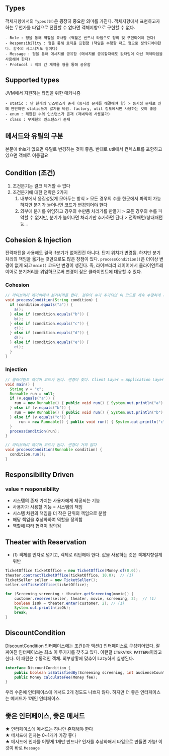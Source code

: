 ## Types
객체지향에서의 `Types(형)`은 굉장히 중요한 의미를 가진다. 객체지향에서 표현하고자 하는 무언가를 타입으로 전환할 수 없다면 객체지향으로 구현할 수 없다.
```text
- Role : 형을 통해 역할을 묘사함 (역할은 반드시 타입으로 정의 및 구현되어야 한다) 
- Responsibility : 형을 통해 로직을 표현함 (책임을 수행할 때도 형으로 정의되어야한다. 함수의 시그니처도 형이다)
- Message : 형을 통해 메세지를 공유함 (메세지를 공유할때에도 값타입이 아닌 객체타입을 사용해야 한다)
- Protocol : 객체 간 계약을 형을 통해 공유함
```

## Supported types
JVM에서 지원하는 타입을 위한 매커니즘
```text
- static : 단 한개의 인스턴스가 존재 (동시성 문제를 해결해야 함) > 동시성 문제로 인해 웬만하면 static쓰지 않기를 바람. factory, util 정도에서만 사용하는 것이 좋음
- enum : 제한된 수의 인스턴스가 존재 (제네릭에 사용불가)
- class : 무제한의 인스턴스가 존재
```

## 메서드와 유틸의 구분
본문에 this가 없으면 유틸로 변경하는 것이 좋음. 반대로 util에서 컨텍스트를 포함하고 있으면 객체로 이동필요

## Condition (조건)
1. 조건분기는 결코 제거할 수 없다
2. 조건분기에 대한 전략은 2가지
    1. 내부에서 응집성있게 모아두는 방식 > 모든 경우의 수를  한곳에서 파악이 가능하지만 분기가 늘어나면 코드가 변경되어야 한다
    2. 외부에 분기를 위임하고 경우의 수만큼 처리기를 만들기 > 모든 경우의 수를 파악할 수 없지만, 분기가 늘어나면 처리기만 추가하면 된다 > 전략패턴/상태패턴 등...
    
## Cohesion & Injection
전략패턴을 사용해도 결국 if분기가 없어진건 아니다. 단지 위치가 변경됨. 하지만 분기처리의 책임을 옮기는 것만으로도 많은 장점이 있다. `processCondition()`은 더이상 변경이 없게 되고 `main()` 코드만 변경이 생긴다. 즉, 라이브러리 레이어에서 클라이언트레이어로 분기처리를 위임하므로써 변경이 잦은 클라이언트에 대응할 수 있다.

### Cohesion
```java
// 라이브러리 레이어에서 분기처리를 한다. 경우의 수가 추가되면 이 코드를 계속 수정하게 된다.
void processCondition(String condition) {
  if (condition.equals("a")) {
    a();
  } else if (condition.equals("b")) {
    b();
  } else if (condition.equals("c")) {
    c();
  } else if (condition.equals("d")) {
    d();
  } else if (condition.equals("e")) {
    e();
  }
}
```
### Injection
```java
// 클라이언트 레이어 코드가 된다. 변경이 잦다. Client Layer = Application Layer = ...
void main() {
  String v = "c";
  Runnable run = null;
  if (v.equals("a")) {
    run = new Runnable() { public void run() { System.out.println("a") } };
  } else if (v.equals("b")) {
    run = new Runnable() { public void run() { System.out.println("b") } };
  } else if (v.equals("c")) {
      run = new Runnable() { public void run() { System.out.println("c") } };
  }
  processCondition(run);
}

// 라이브러리 레이어 코드가 된다. 변경이 거의 없다
void processCondition(Runnable condition) {
  condition.run();
}
```

## Responsibility Driven
### value = responsibility
- 시스템의 존재 가치는 사용자에게 제공되는 기능
- 사용자가 사용할 기능 = 시스템의 책임
- 시스템 차원의 책임을 더 작은 단위의 책임으로 분할
- 해당 책임을 추상화하여 역할을 정의함
- 역할에 따라 협력이 정의됨

## Theater with Reservation
- (1) 객체를 인자로 넘기고, 객체로 리턴해야 한다. 값을 사용하는 것은 객체지향설계 위반
```java
TicketOffice ticketOffice = new TicketOffice(Money.of(0.0));
theater.contractTicketOffice(ticketOffice, 10.0);  // (1)
TicketSeller seller = new TicketSeller();
seller.setTicketOffice(ticketOffice);

for (Screening screening : theater.getScreening(movie)) {
    customer.reserve(seller, theater, movie, screening, 2);  // (1)
    boolean isOk = theater.enter(customer, 2); // (1)
    System.out.println(isOk);
    break;
}
```

## DiscountCondition
DiscountCondition 인터페이스에는 조건()과 액션() 인터페이스로 구성되어있다. 잘짜여진 인터페이스는 최소 이 두가지를 갖추고 있다. 이런걸 `ITERATOR PATTERN`이라고 한다. 이 패턴은 수동적인 객체. 외부상황에 맞추어 Lazy하게 실행된다.
```java
interface DiscountCondition {
    public boolean isSatisfiedBy(Screening screening, int audienceCount);
    public Money calculateFee(Money fee);
}
```
우리 수준에 인터페이스에 메서드 2개 정도도 나쁘지 않다. 하지만 더 좋은 인터페이스는 메서드가 1개인 인터페이스.

## 좋은 인터페이스, 좋은 메서드
★ 인터페이스에 메서드는 하나만 존재해야 한다  
★ 메서드에 인자는 0~1개가 가장 좋다  
★ 메서드에 인자를 어떻게 1개만 만드나? 인자를 추상화해서 타입으로 만들면 가능! 이것이 바로 `Message`


